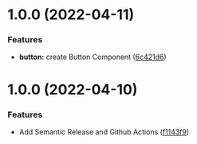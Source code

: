 # 1.0.0 (2022-04-11)


### Features

* **button:** create Button Component ([6c421d6](https://github.com/gauravkhurana97/JfrogPublish/commit/6c421d65de32e0d21aefcb3397d5abe819cb1e77))

# 1.0.0 (2022-04-10)


### Features

* Add Semantic Release and Github Actions ([f1143f9](https://github.com/gauravkhurana97/BuildAction/commit/f1143f99974e8f96eac2faa42fe608f8e6bf9eec))
